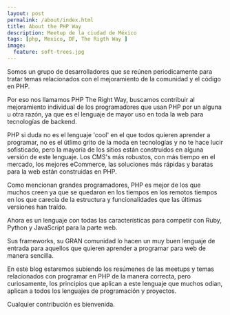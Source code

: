 ```yaml
---
layout: post
permalink: /about/index.html
title: About the PHP Way
description: Meetup de la ciudad de México
tags: [php, Mexico, DF, The Rigth Way ]
image:
  feature: soft-trees.jpg
---
```


Somos un grupo de desarrolladores que se reúnen periodicamente para tratar
temas relacionados con el mejoramiento de la comunidad y el código en PHP.

Por eso nos llamamos PHP The Right Way, buscamos contribuir al mejoramiento
individual de los programadores que usan PHP por un alguna u otra razón, ya que
es el lenguaje de mayor uso en toda la web para tecnologías de backend.

PHP si duda no es el lenguaje 'cool' en el que todos quieren aprender a
programar, no es el útlimo grito de la moda en tecnologías y no te hace lucir
sofisticado, pero la mayoría de los sitios están construidos en alguna versión
de este lenguaje. Los CMS's más robustos, con más tiempo en el mercado, los
mejores eCommerce, las soluciones más rápidas y baratas para la web están
construidas en PHP.

Como mencionan grandes programadores, PHP es mejor de los que muchos
creen ya que se quedaron en los tiempos en los remotos tiempos en los que
carecía de la estructura y funcionalidades que las últimas versiones han
traído. 

Ahora es un lenguaje con todas las características para competir con Ruby,
Python y JavaScript para la parte web.

Sus frameworks, su GRAN comunidad lo hacen un muy buen lenguaje de entrada para
aquellos que quieren aprender a programar para web de manera sencilla.

En este blog estaremos subiendo los resúmenes de las meetups y temas
relacionados con programar en PHP de la manera correcta, pero curiosamente, los
principios que aplican a este lenguaje que muchos odian, aplican a todos los
lenguajes de programación y proyectos.

Cualquier contribución es bienvenida.
